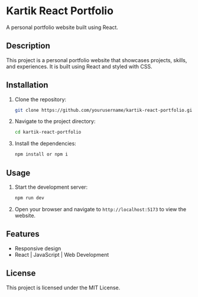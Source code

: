 # Kartik React Portfolio

A personal portfolio website built using React.

## Description

This project is a personal portfolio website that showcases projects, skills, and experiences. It is built using React and styled with CSS.

## Installation

1. Clone the repository:
    ```sh
    git clone https://github.com/yourusername/kartik-react-portfolio.git
    ```
2. Navigate to the project directory:
    ```sh
    cd kartik-react-portfolio
    ```
3. Install the dependencies:
    ```sh
    npm install or npm i
    ```

## Usage

1. Start the development server:
    ```sh
    npm run dev
    ```
2. Open your browser and navigate to `http://localhost:5173` to view the website.

## Features

- Responsive design
- React | JavaScript | Web Development

## License

This project is licensed under the MIT License.